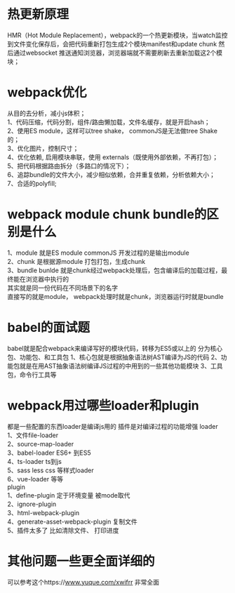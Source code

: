 # 热更新原理  
  HMR（Hot Module Replacement），webpack的一个热更新模块，当watch监控到文件变化保存后，会把代码重新打包生成2个模块manifest和update chunk 然后通过websocket 推送通知浏览器，浏览器端就不需要刷新去重新加载这2个模块；  
  
# webpack优化  
  从目的去分析，减小js体积；  
  1、代码压缩，代码分割，组件/路由懒加载，文件名缓存，就是开启hash；  
  2、使用ES module，这样可以tree shake， commonJS是无法做tree Shake的；  
  3、优化图片，控制尺寸；  
  4、优化依赖, 启用模块串联，使用 externals（既使用外部依赖，不再打包）；  
  5、把代码根据路由拆分（多路口的情况下）；  
  6、追踪bundle的文件大小，减少相似依赖，合并重复依赖，分析依赖大小；  
  7、合适的polyfill;  

# webpack module chunk bundle的区别是什么  
  1、module  就是ES module commonJS 开发过程的是输出module  
  2、chunk  是根据源module 打包打包，生成chunk  
  3、bundle bunlde 就是chunk经过webpack处理后，包含编译后的加载过程，最终能在浏览器中执行的  
  其实就是同一份代码在不同场景下的名字  
  直接写的就是module， webpack处理时就是chunk，浏览器运行时就是bundle  

# babel的面试题  
  babel就是配合webpack来编译写好的模块代码，转移为ES5或以上的
  分为核心包、功能包、和工具包
  1、核心包就是根据抽象语法树AST编译为JS的代码
  2、功能包就是在用AST抽象语法树编译JS过程的中用到的一些其他功能模块
  3、工具包，命令行工具等

# webpack用过哪些loader和plugin 
  都是一些配置的东西loader是编译js用的 插件是对编译过程的功能增强
  loader  
    1、文件file-loader  
    2、source-map-loader  
    3、babel-loader ES6+ 到ES5  
    4、ts-loader ts到js  
    5、sass less css  等样式loader  
    6、vue-loader  等等  
  plugin  
    1、define-plugin  定于环境变量 被mode取代  
    2、ignore-plugin  
    3、html-webpack-plugin  
    4、generate-asset-webpack-plugin  复制文件  
    5、插件太多了 比如清除文件、  打印进度  

# 其他问题一些更全面详细的  
  可以参考这个https://www.yuque.com/xwifrr 非常全面  